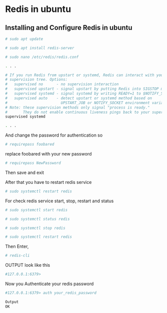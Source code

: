# Redis in ubuntu

## Installing and Configure Redis in ubuntu

```bash
# sudo apt update
```

```bash
# sudo apt install redis-server
```

```bash
# sudo nano /etc/redis/redis.conf
```

```bash
. . .

# If you run Redis from upstart or systemd, Redis can interact with your
# supervision tree. Options:
#   supervised no      - no supervision interaction
#   supervised upstart - signal upstart by putting Redis into SIGSTOP mode
#   supervised systemd - signal systemd by writing READY=1 to $NOTIFY_SOCKET
#   supervised auto    - detect upstart or systemd method based on
#                        UPSTART_JOB or NOTIFY_SOCKET environment variables
# Note: these supervision methods only signal "process is ready."
#       They do not enable continuous liveness pings back to your supervisor.
supervised systemd

. . .
```

And change the password for authentication so

```bash
# requirepass foobared 
```

replace foobared with your new password  

```bash
# requirepass NewPassword
```

Then save and exit

After that you have to restart redis service

```bash
# sudo systemctl restart redis
```

For check redis service start, stop, restart and status

```bash
# sudo systemctl start redis
```

```bash
# sudo systemctl status redis
```

```bash
# sudo systemctl stop redis
```

```bash
# sudo systemctl restart redis
```

Then Enter,

```bash
# redis-cli
```

OUTPUT look like this

```bash
#127.0.0.1:6379>
```

Now you Authenticate your redis password

```bash
#127.0.0.1:6379> auth your_redis_password
```

```bash
Output
OK
```
